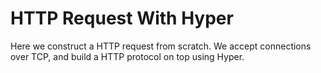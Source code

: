 # HTTP Request With Hyper

Here we construct a HTTP request from scratch. We accept connections over TCP, and build a HTTP protocol on top using Hyper. 